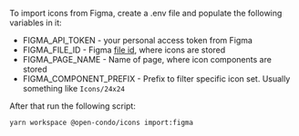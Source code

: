 To import icons from Figma, create a .env file and populate the following variables in it:
- FIGMA_API_TOKEN - your personal access token from Figma
- FIGMA_FILE_ID - Figma [file id](https://help.figma.com/hc/en-us/articles/360052378433-Bubble-and-Figma), where icons are stored
- FIGMA_PAGE_NAME - Name of page, where icon components are stored 
- FIGMA_COMPONENT_PREFIX - Prefix to filter specific icon set. Usually something like `Icons/24x24`

After that run the following script:
```bash
yarn workspace @open-condo/icons import:figma
```